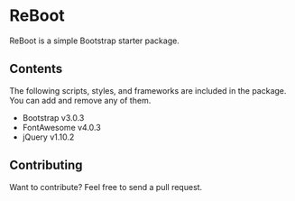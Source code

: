 ReBoot
=============

ReBoot is a simple Bootstrap starter package.

Contents
-------

The following scripts, styles, and frameworks are included in the package. You can add and remove any of them.

* Bootstrap v3.0.3
* FontAwesome v4.0.3
* jQuery v1.10.2


Contributing
------------

Want to contribute? Feel free to send a pull request.

